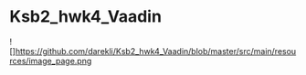 # Ksb2_hwk4_Vaadin
![]https://github.com/darekli/Ksb2_hwk4_Vaadin/blob/master/src/main/resources/image_page.png
